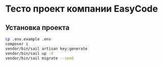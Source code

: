 # Тесто проект компании EasyCode

## Установка проекта
```bash
cp .env.example .env
composer i
vendor/bin/sail artisan key:generate
vendor/bin/sail up -d
vendor/bin/sail migrate --seed
```
